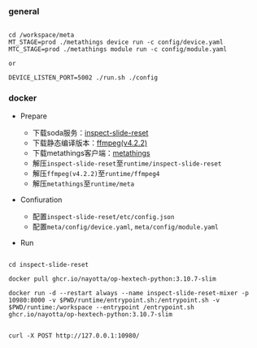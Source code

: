 ### general

```shell

cd /workspace/meta
MT_STAGE=prod ./metathings device run -c config/device.yaml
MTC_STAGE=prod ./metathings module run -c config/module.yaml

or

DEVICE_LISTEN_PORT=5002 ./run.sh ./config

```


### docker

* Prepare
  * 下载soda服务：[inspect-slide-reset](#https://github.com/nayotta/inspect-slide-rest/releases)
  * 下载静态编译版本：[ffmpeg(v4.2.2)](#https://www.johnvansickle.com/ffmpeg/old-releases/)
  * 下载metathings客户端：[metathings](#https://github.com/nayotta/metathings/releases)
  * 解压`inspect-slide-reset`至`runtime/inspect-slide-reset`
  * 解压`ffmpeg(v4.2.2)`至`runtime/ffmpeg4`
  * 解压`metathings`至`runtime/meta`

* Confiuration
  * 配置`inspect-slide-reset/etc/config.json`
  * 配置`meta/config/device.yaml`, `meta/config/module.yaml`

* Run

```shell

cd inspect-slide-reset

docker pull ghcr.io/nayotta/op-hextech-python:3.10.7-slim

docker run -d --restart always --name inspect-slide-reset-mixer -p 10980:8000 -v $PWD/runtime/entrypoint.sh:/entrypoint.sh -v $PWD/runtime:/workspace --entrypoint /entrypoint.sh ghcr.io/nayotta/op-hextech-python:3.10.7-slim


curl -X POST http://127.0.0.1:10980/

```